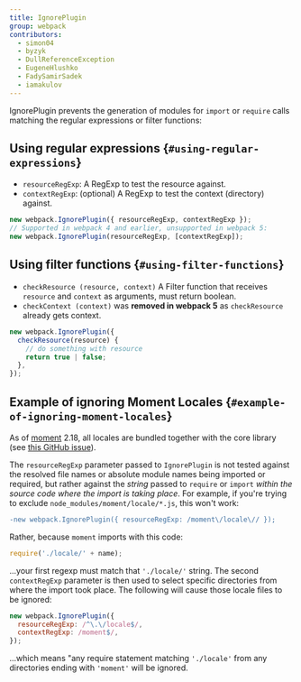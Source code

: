 ```yaml
---
title: IgnorePlugin
group: webpack
contributors:
  - simon04
  - byzyk
  - DullReferenceException
  - EugeneHlushko
  - FadySamirSadek
  - iamakulov
---
```


IgnorePlugin prevents the generation of modules for `import` or `require` calls matching the regular expressions or filter functions:

## Using regular expressions {`#using-regular-expressions`}

- `resourceRegExp`: A RegExp to test the resource against.
- `contextRegExp`: (optional) A RegExp to test the context (directory) against.

```javascript
new webpack.IgnorePlugin({ resourceRegExp, contextRegExp });
// Supported in webpack 4 and earlier, unsupported in webpack 5:
new webpack.IgnorePlugin(resourceRegExp, [contextRegExp]);
```

## Using filter functions {`#using-filter-functions`}

- `checkResource (resource, context)` A Filter function that receives `resource` and `context` as arguments, must return boolean.
- `checkContext (context)` was **removed in webpack 5** as `checkResource` already gets context.

```javascript
new webpack.IgnorePlugin({
  checkResource(resource) {
    // do something with resource
    return true | false;
  },
});
```

## Example of ignoring Moment Locales {`#example-of-ignoring-moment-locales`}

As of [moment](https://momentjs.com/) 2.18, all locales are bundled together with the core library (see [this GitHub issue](https://github.com/moment/moment/issues/2373)).

The `resourceRegExp` parameter passed to `IgnorePlugin` is not tested against the resolved file names or absolute module names being imported or required, but rather against the _string_ passed to `require` or `import` _within the source code where the import is taking place_. For example, if you're trying to exclude `node_modules/moment/locale/*.js`, this won't work:

```diff
-new webpack.IgnorePlugin({ resourceRegExp: /moment\/locale\// });
```

Rather, because `moment` imports with this code:

```js
require('./locale/' + name);
```

...your first regexp must match that `'./locale/'` string. The second `contextRegExp` parameter is then used to select specific directories from where the import took place. The following will cause those locale files to be ignored:

```javascript
new webpack.IgnorePlugin({
  resourceRegExp: /^\.\/locale$/,
  contextRegExp: /moment$/,
});
```

...which means "any require statement matching `'./locale'` from any directories ending with `'moment'` will be ignored.
